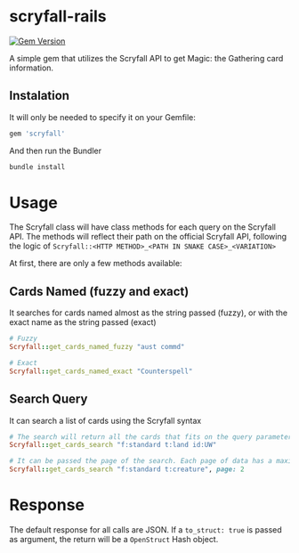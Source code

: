 # scryfall-rails
[![Gem Version](https://badge.fury.io/rb/scryfall.svg)](https://badge.fury.io/rb/scryfall)

A simple gem that utilizes the Scryfall API to get Magic: the Gathering card information.


## Instalation

It will only be needed to specify it on your Gemfile:

```ruby
gem 'scryfall'
```

And then run the Bundler

```ruby
bundle install
```

# Usage

The Scryfall class will have class methods for each query on the Scryfall API. The methods will reflect their path on the official Scryfall API, following the logic of `Scryfall::<HTTP METHOD>_<PATH IN SNAKE CASE>_<VARIATION>`

At first, there are only a few methods available:

## Cards Named (fuzzy and exact)

It searches for cards named almost as the string passed (fuzzy), or with the exact name as the string passed (exact)

```ruby
# Fuzzy
Scryfall::get_cards_named_fuzzy "aust commd"

# Exact
Scryfall::get_cards_named_exact "Counterspell"
```

## Search Query

It can search a list of cards using the Scryfall syntax

```ruby
# The search will return all the cards that fits on the query parameters
Scryfall::get_cards_search "f:standard t:land id:UW"

# It can be passed the page of the search. Each page of data has a maximum of 175 cards
Scryfall::get_cards_search "f:standard t:creature", page: 2
```

# Response

The default response for all calls are JSON. If a `to_struct: true` is passed as argument, the return will be a `OpenStruct` Hash object.